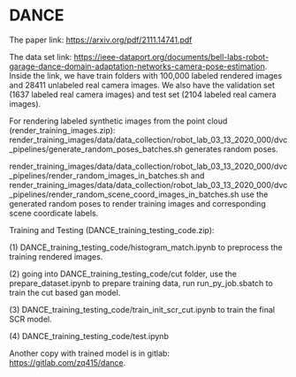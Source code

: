 # DANCE
The paper link: https://arxiv.org/pdf/2111.14741.pdf

The data set link: https://ieee-dataport.org/documents/bell-labs-robot-garage-dance-domain-adaptation-networks-camera-pose-estimation.
Inside the link, we have train folders with 100,000 labeled rendered images and	28411 unlabeled	real camera images.
We also	have the validation set	(1637 labeled real camera images) and test set (2104 labeled real camera images).

For rendering labeled synthetic images from the point cloud (render_training_images.zip):
render_training_images/data/data_collection/robot_lab_03_13_2020_000/dvc_pipelines/generate_random_poses_batches.sh generates random poses.

render_training_images/data/data_collection/robot_lab_03_13_2020_000/dvc_pipelines/render_random_images_in_batches.sh and render_training_images/data/data_collection/robot_lab_03_13_2020_000/dvc_pipelines/render_random_scene_coord_images_in_batches.sh use the generated random poses to render training images and corresponding scene coordicate labels.

Training and Testing (DANCE_training_testing_code.zip):

(1) DANCE_training_testing_code/histogram_match.ipynb to preprocess the training rendered images.

(2) going into DANCE_training_testing_code/cut folder, use the prepare_dataset.ipynb to prepare training data, run run_py_job.sbatch to train the cut based gan model.

(3) DANCE_training_testing_code/train_init_scr_cut.ipynb to train the final SCR model.

(4) DANCE_training_testing_code/test.ipynb

Another copy with trained model is in gitlab: https://gitlab.com/zq415/dance.
